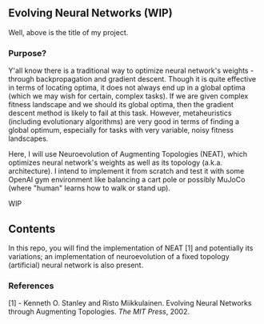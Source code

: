 ## Evolving Neural Networks (WIP)

Well, above is the title of my project.

### Purpose?

Y'all know there is a traditional way to optimize neural network's weights - through backpropagation and gradient descent. Though it is quite effective in terms of locating optima, it does not always end up in a global optima (which we may wish for certain, complex tasks). If we are given complex fitness landscape and we should its global optima, then the gradient descent method is likely to fail at this task. However, metaheuristics (including evolutionary algorithms) are very good in terms of finding a global optimum, especially for tasks with very variable, noisy fitness landscapes. 

Here, I will use Neuroevolution of Augmenting Topologies (NEAT), which optimizes neural network's weights as well as its topology (a.k.a. architecture). I intend to implement it from scratch and test it with some OpenAI gym environment like balancing a cart pole or possibly MuJoCo (where "human" learns how to walk or stand up).

WIP

## Contents

In this repo, you will find the implementation of NEAT [1] and potentially its variations; an implementation of neuroevolution of a fixed topology (artificial) neural network is also present.

### References

[1] - Kenneth O. Stanley and Risto Miikkulainen. Evolving Neural Networks through Augmenting Topologies. *The MIT Press*, 2002.
